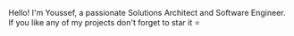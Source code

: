 Hello! I'm Youssef, a passionate Solutions Architect and Software Engineer. If you like any of my projects don't forget to star it ⭐

<!--START_SECTION:badges-->
<!--END_SECTION:badges-->
